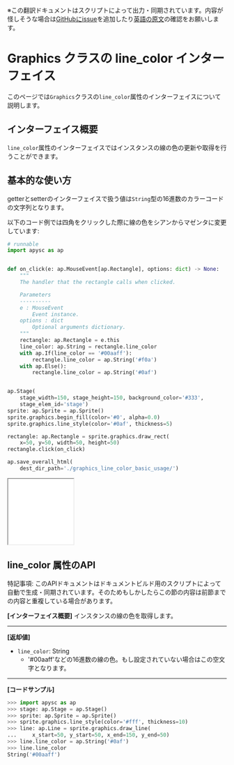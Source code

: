 <span class="inconspicuous-txt">※この翻訳ドキュメントはスクリプトによって出力・同期されています。内容が怪しそうな場合は<a href="https://github.com/simon-ritchie/apysc/issues" target="_blank">GitHubにissue</a>を追加したり[英語の原文](https://simon-ritchie.github.io/apysc/en/graphics_line_color.html)の確認をお願いします。</span>

# Graphics クラスの line_color インターフェイス

このページでは`Graphics`クラスの`line_color`属性のインターフェイスについて説明します。

## インターフェイス概要

`line_color`属性のインターフェイスではインスタンスの線の色の更新や取得を行うことができます。

## 基本的な使い方

getterとsetterのインターフェイスで扱う値は`String`型の16進数のカラーコードの文字列となります。

以下のコード例では四角をクリックした際に線の色をシアンからマゼンタに変更しています:

```py
# runnable
import apysc as ap


def on_click(e: ap.MouseEvent[ap.Rectangle], options: dict) -> None:
    """
    The handler that the rectangle calls when clicked.

    Parameters
    ----------
    e : MouseEvent
        Event instance.
    options : dict
        Optional arguments dictionary.
    """
    rectangle: ap.Rectangle = e.this
    line_color: ap.String = rectangle.line_color
    with ap.If(line_color == '#00aaff'):
        rectangle.line_color = ap.String('#f0a')
    with ap.Else():
        rectangle.line_color = ap.String('#0af')


ap.Stage(
    stage_width=150, stage_height=150, background_color='#333',
    stage_elem_id='stage')
sprite: ap.Sprite = ap.Sprite()
sprite.graphics.begin_fill(color='#0', alpha=0.0)
sprite.graphics.line_style(color='#0af', thickness=5)

rectangle: ap.Rectangle = sprite.graphics.draw_rect(
    x=50, y=50, width=50, height=50)
rectangle.click(on_click)

ap.save_overall_html(
    dest_dir_path='./graphics_line_color_basic_usage/')
```

<iframe src="static/graphics_line_color_basic_usage/index.html" width="150" height="150"></iframe>

## line_color 属性のAPI

<span class="inconspicuous-txt">特記事項: このAPIドキュメントはドキュメントビルド用のスクリプトによって自動で生成・同期されています。そのためもしかしたらこの節の内容は前節までの内容と重複している場合があります。</span>

**[インターフェイス概要]** インスタンスの線の色を取得します。<hr>

**[返却値]**

- `line_color`: String
  - '#00aaff'などの16進数の線の色。もし設定されていない場合はこの空文字となります。

<hr>

**[コードサンプル]**

```py
>>> import apysc as ap
>>> stage: ap.Stage = ap.Stage()
>>> sprite: ap.Sprite = ap.Sprite()
>>> sprite.graphics.line_style(color='#fff', thickness=10)
>>> line: ap.Line = sprite.graphics.draw_line(
...     x_start=50, y_start=50, x_end=150, y_end=50)
>>> line.line_color = ap.String('#0af')
>>> line.line_color
String('#00aaff')
```